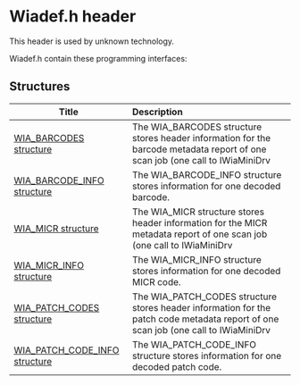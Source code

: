 # Wiadef.h header


This header is used by unknown technology.

Wiadef.h contain these programming interfaces:


## Structures

| Title   | Description   |
| ---- |:---- |
| [WIA_BARCODES structure](ns-wiadef--wia-barcodes.md) | The WIA_BARCODES structure stores header information for the barcode metadata report of one scan job (one call to IWiaMiniDrv |
| [WIA_BARCODE_INFO structure](ns-wiadef--wia-barcode-info.md) | The WIA_BARCODE_INFO structure stores information for one decoded barcode. |
| [WIA_MICR structure](ns-wiadef--wia-micr.md) | The WIA_MICR structure stores header information for the MICR metadata report of one scan job (one call to IWiaMiniDrv |
| [WIA_MICR_INFO structure](ns-wiadef--wia-micr-info.md) | The WIA_MICR_INFO structure stores information for one decoded MICR code. |
| [WIA_PATCH_CODES structure](ns-wiadef--wia-patch-codes.md) | The WIA_PATCH_CODES structure stores header information for the patch code metadata report of one scan job (one call to IWiaMiniDrv |
| [WIA_PATCH_CODE_INFO structure](ns-wiadef--wia-patch-code-info.md) | The WIA_PATCH_CODE_INFO structure stores information for one decoded patch code. |
